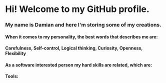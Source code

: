 # Hi! Welcome to my GitHub profile.

### My name is Damian and here I'm storing some of my creations.




#### When it comes to my personality, the best words that describes me are:

#### ****Carefulness, Self-control, Logical thinking, Curiosity, Openness, Flexibility****


#### As a software interested person my hard skills are related, which are:

#### Tools:
